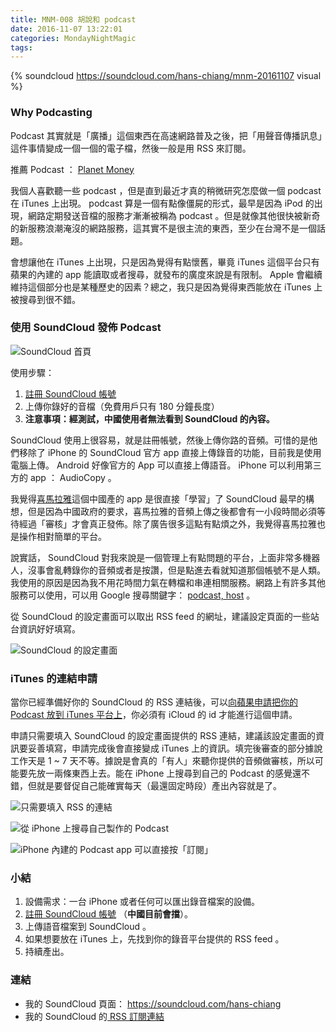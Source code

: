 ```yaml
---
title: MNM-008 胡說和 podcast
date: 2016-11-07 13:22:01
categories: MondayNightMagic
tags:
---
```


{% soundcloud https://soundcloud.com/hans-chiang/mnm-20161107 visual %}

### Why Podcasting

Podcast 其實就是「廣播」這個東西在高速網路普及之後，把「用聲音傳播訊息」這件事情變成一個一個的電子檔，然後一般是用 RSS 來訂閱。

推薦 Podcast ： [Planet Money](http://www.npr.org/sections/money/)

我個人喜歡聽一些 podcast ，但是直到最近才真的稍微研究怎麼做一個 podcast 在 iTunes 上出現。 podcast 算是一個有點像僵屍的形式，最早是因為 iPod 的出現，網路定期發送音檔的服務才漸漸被稱為 podcast 。但是就像其他很快被新奇的新服務浪潮淹沒的網路服務，這其實不是很主流的東西，至少在台灣不是一個話題。

會想讓他在 iTunes 上出現，只是因為覺得有點懷舊，畢竟 iTunes 這個平台只有蘋果的內建的 app 能讀取或者搜尋，就發布的廣度來說是有限制。 Apple 會繼續維持這個部分也是某種歷史的因素？總之，我只是因為覺得東西能放在 iTunes 上被搜尋到很不錯。


### 使用 SoundCloud 發佈 Podcast

![SoundCloud 首頁](https://c2.staticflickr.com/6/5638/30835436625_9e94777e99.jpg)

使用步驟：
1. [註冊 SoundCloud 帳號](https://soundcloud.com/)
2. 上傳你錄好的音檔（免費用戶只有 180 分鐘長度）
3. **注意事項：經測試，中國使用者無法看到 SoundCloud 的內容。**

SoundCloud 使用上很容易，就是註冊帳號，然後上傳你路的音頻。可惜的是他們移除了 iPhone 的 SoundCloud 官方 app 直接上傳錄音的功能，目前我是使用電腦上傳。 Android 好像官方的 App 可以直接上傳語音。 iPhone 可以利用第三方的 app ： AudioCopy 。

我覺得[喜馬拉雅](http://www.ximalaya.com/)這個中國產的 app 是很直接「學習」了 SoundCloud 最早的構想，但是因為中國政府的要求，喜馬拉雅的音頻上傳之後都會有一小段時間必須等待經過「審核」才會真正發佈。除了廣告很多這點有點煩之外，我覺得喜馬拉雅也是操作相對簡單的平台。

說實話， SoundCloud 對我來說是一個管理上有點問題的平台，上面非常多機器人，沒事會亂轉錄你的音頻或者是按讚，但是點進去看就知道那個帳號不是人類。我使用的原因是因為我不用花時間力氣在轉檔和串連相關服務。網路上有許多其他服務可以使用，可以用 Google 搜尋關鍵字： [podcast, host](https://www.google.com.tw/webhp?sourceid=chrome-instant&ion=1&espv=2&ie=UTF-8#q=podcast%20host) 。

從 SoundCloud 的設定畫面可以取出 RSS feed 的網址，建議設定頁面的一些站台資訊好好填寫。

![SoundCloud 的設定畫面](https://c5.staticflickr.com/6/5609/30534239900_3ab49e5fcf.jpg)

### iTunes 的連結申請

當你已經準備好你的 SoundCloud 的 RSS 連結後，可以[向蘋果申請把你的 Podcast 放到 iTunes 平台上](https://podcastsconnect.apple.com/)，你必須有 iCloud 的 id 才能進行這個申請。

申請只需要填入 SoundCloud 的設定畫面提供的 RSS 連結，建議該設定畫面的資訊要妥善填寫，申請完成後會直接變成 iTunes 上的資訊。填完後審查的部分據說工作天是 1 ~ 7 天不等。據說是會真的「有人」來聽你提供的音頻做審核，所以可能要先放一兩條東西上去。能在 iPhone 上搜尋到自己的 Podcast 的感覺還不錯，但就是要督促自己能確實每天（最還固定時段）產出內容就是了。

![只需要填入 RSS 的連結](https://c4.staticflickr.com/6/5547/30747717211_4b844d8d37.jpg)

![從 iPhone 上搜尋自己製作的 Podcast](https://c4.staticflickr.com/6/5692/30203140243_40eb4b434b.jpg)

![iPhone 內建的 Podcast app 可以直接按「訂閱」](https://c2.staticflickr.com/6/5484/30203071353_f1a6944113.jpg)

### 小結

1. 設備需求：一台 iPhone 或者任何可以匯出錄音檔案的設備。
2. [註冊 SoundCloud 帳號](https://soundcloud.com/) （**中國目前會擋**）。
3. 上傳語音檔案到 SoundCloud 。
3. 如果想要放在 iTunes 上，先找到你的錄音平台提供的 RSS feed 。
4. 持續產出。


### 連結

- 我的 SoundCloud 頁面： https://soundcloud.com/hans-chiang
- 我的 SoundCloud 的[ RSS 訂閱連結](http://feeds.soundcloud.com/users/soundcloud:users:265275180/sounds.rss)
